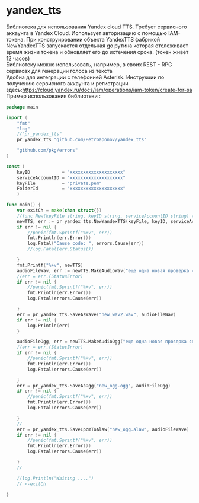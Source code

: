 # yandex_tts
Библиотека для использования  Yandex cloud TTS. Требует  сервисного аккаунта в Yandex Cloud. Использует  авторизацию с помощью IAM-токена.  При конструировании объекта YandexTTS фабрикой NewYandexTTS запускается отдельная go рутина которая отслеживает время жизни токена и обновляет его до истечения срока. (токен живет 12 часов)  
Библиотеку можно использовать, например,  в своих REST - RPC сервисах для генерации голоса из текста  
Удобна для интеграции с телефонией Asterisk.
Инструкции по получению сервисного аккаунта и регистрации здесь:https://cloud.yandex.ru/docs/iam/operations/iam-token/create-for-sa  
Пример использования библиотеки :
```go
package main  

import (  
	"fmt"  
	"log"  
	//"pr_yandex_tts"  
	pr_yandex_tts "github.com/PetrGaponov/yandex_tts"  

	"github.com/pkg/errors"  
)  

const (
	keyID            = "xxxxxxxxxxxxxxxxxxxx"
	serviceAccountID = "xxxxxxxxxxxxxxxxxxxx"
	keyFile          = "private.pem"
	FolderId         = "xxxxxxxxxxxxxxxxxxxx"
	)

func main() {
	var exitCh = make(chan struct{})
	//func New(keyFile string, keyID string, serviceAccountID string) (*TTSYandex, error) {
	newTTS, err := pr_yandex_tts.NewYandexTTS(keyFile, keyID, serviceAccountID, FolderId)
	if err != nil {
		//panic(fmt.Sprintf("%+v", err))
		fmt.Println(err.Error())
		log.Fatal("Cause code: ", errors.Cause(err))
		//log.Fatal(err.Status())

	}
	fmt.Printf("%+v", newTTS)
	audioFileWav, err := newTTS.MakeAudioWav("еще одна новая проверка связи 2")
	//err = err.(StatusError)
	if err != nil {
		//panic(fmt.Sprintf("%+v", err))
		fmt.Println(err.Error())
		log.Fatal(errors.Cause(err))

	}
	err = pr_yandex_tts.SaveAsWave("new_wav2.wav", audioFileWav)
	if err != nil {
		log.Println(err)
	}

	audioFileOgg, err = newTTS.MakeAudioOgg("еще одна новая проверка связи с OGG")
	//err = err.(StatusError)
	if err != nil {
		//panic(fmt.Sprintf("%+v", err))
		fmt.Println(err.Error())
		log.Fatal(errors.Cause(err))

	}
	err = pr_yandex_tts.SaveAsOgg("new_ogg.ogg", audioFileOgg)
	if err != nil {
		//panic(fmt.Sprintf("%+v", err))
		fmt.Println(err.Error())
		log.Fatal(errors.Cause(err))

	}
	//
	err = pr_yandex_tts.SaveLpcmToAlaw("new_ogg.alaw", audioFileWave)
	if err != nil {
		//panic(fmt.Sprintf("%+v", err))
		fmt.Println(err.Error())
		log.Fatal(errors.Cause(err))

	}
	//

	//log.Println("Waiting ....")
	// <-exitCh

}
```
